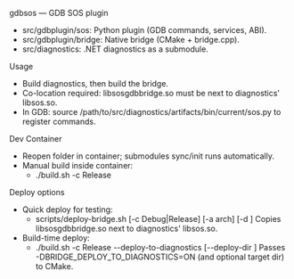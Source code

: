 gdbsos — GDB SOS plugin
- src/gdbplugin/sos: Python plugin (GDB commands, services, ABI).
- src/gdbplugin/bridge: Native bridge (CMake + bridge.cpp).
- src/diagnostics: .NET diagnostics as a submodule.

Usage
- Build diagnostics, then build the bridge.
- Co-location required: libsosgdbbridge.so must be next to diagnostics' libsos.so.
- In GDB: source /path/to/src/diagnostics/artifacts/bin/current/sos.py to register commands.

Dev Container
- Reopen folder in container; submodules sync/init runs automatically.
- Manual build inside container:
	- ./build.sh -c Release

Deploy options
- Quick deploy for testing:
	- scripts/deploy-bridge.sh [-c Debug|Release] [-a arch] [-d <diagnostics bin dir>]
  Copies libsosgdbbridge.so next to diagnostics' libsos.so.
- Build-time deploy:
	- ./build.sh -c Release --deploy-to-diagnostics [--deploy-dir <path>]
  Passes -DBRIDGE_DEPLOY_TO_DIAGNOSTICS=ON (and optional target dir) to CMake.
